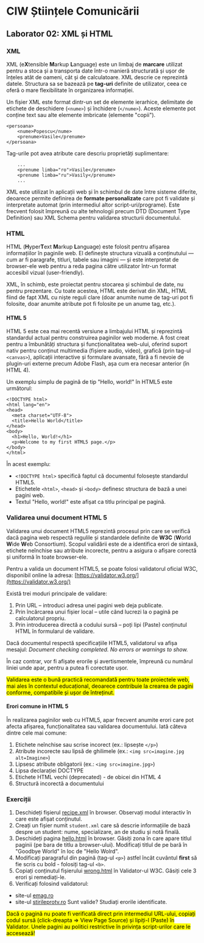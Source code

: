 # CIW Științele Comunicării

## Laborator 02: XML și HTML

### XML

XML (e**X**tensible **M**arkup **L**anguage) este un limbaj de **marcare** utilizat pentru a stoca și a transporta date într-o manieră structurată și ușor de înțeles atât de oameni, cât și de calculatoare. XML descrie ce reprezintă datele. Structura sa se bazează pe **tag-uri** definite de utilizator, ceea ce oferă o mare flexibilitate în organizarea informației.

Un fișier XML este format dintr-un set de elemente ierarhice, delimitate de etichete de deschidere (`<nume>`) și închidere (`</nume>`). Aceste elemente pot conține text sau alte elemente imbricate (elemente "copii").

```
<persoana>
    <nume>Popescu</nume>
    <prenume>Vasile</prenume>
</persoana>
```

Tag-urile pot avea atribute care descriu proprietăți suplimentare:

```
    ...
    <prenume limba="ro">Vasile</prenume>
    <prenume limba="ru">Vasily</prenume>
    ...
```

XML este utilizat în aplicații web și în schimbul de date între sisteme diferite, deoarece permite definirea de **formate personalizate** care pot fi validate și interpretate automat (prin intermediul altor script-uri/programe). Este frecvent folosit împreună cu alte tehnologii precum DTD (Document Type Definition) sau XML Schema pentru validarea structurii documentului.

### HTML
HTML (**H**yper**T**ext **M**arkup **L**anguage) este folosit pentru afișarea informațiilor în paginile web. El definește structura vizuală a conținutului — cum ar fi paragrafe, titluri, tabele sau imagini — și este interpretat de browser-ele web pentru a reda pagina către utilizator într-un format accesibil vizual (user-friendly).

XML, în schimb, este proiectat pentru stocarea și schimbul de date, nu pentru prezentare. Cu toate acestea, HTML este derivat din XML, HTML fiind de fapt XML cu niște reguli clare (doar anumite nume de tag-uri pot fi folosite, doar anumite atribute pot fi folosite pe un anume tag, etc.).

#### HTML 5

HTML 5 este cea mai recentă versiune a limbajului HTML și reprezintă standardul actual pentru construirea paginilor web moderne. A fost creat pentru a îmbunătăți structura și funcționalitatea web-ului, oferind suport nativ pentru conținut multimedia (fișiere audio, video), grafică (prin tag-ul `<canvas>`), aplicații interactive și formulare avansate, fără a fi nevoie de plugin-uri externe precum Adobe Flash, așa cum era necesar anterior (în HTML 4).

Un exemplu simplu de pagină de tip "Hello, world!" în HTML5 este următorul:

```
<!DOCTYPE html>
<html lang="en">
<head>
  <meta charset="UTF-8">
  <title>Hello World</title>
</head>
<body>
  <h1>Hello, World!</h1>
  <p>Welcome to my first HTML5 page.</p>
</body>
</html>
```

În acest exemplu:
- `<!DOCTYPE html>` specifică faptul că documentul folosește standardul HTML5.
- Etichetele `<html>`, `<head>` și `<body>` definesc structura de bază a unei pagini web.
- Textul "Hello, world!" este afișat ca titlu principal pe pagină.

### Validarea unui document HTML 5

Validarea unui document HTML5 reprezintă procesul prin care se verifică dacă pagina web respectă regulile și standardele definite de **W3C** (**W**orld **W**ide **W**eb Consortium). Scopul validării este de a identifica erori de sintaxă, etichete neînchise sau atribute incorecte, pentru a asigura o afișare corectă și uniformă în toate browser-ele.

Pentru a valida un document HTML5, se poate folosi validatorul oficial W3C, disponibil online la adresa:
[https://validator.w3.org/](https://validator.w3.org/)

Există trei moduri principale de validare:
1. Prin URL – introduci adresa unei pagini web deja publicate.
2. Prin încărcarea unui fișier local – utile când lucrezi la o pagină pe calculatorul propriu.
3. Prin introducerea directă a codului sursă – poți lipi (Paste) conținutul HTML în formularul de validare.

Dacă documentul respectă specificațiile HTML5, validatorul va afișa mesajul:
<cite>Document checking completed. No errors or warnings to show.</cite>

În caz contrar, vor fi afișate erorile și avertismentele, împreună cu numărul liniei unde apar, pentru a putea fi corectate ușor.

<mark>Validarea este o bună practică recomandată pentru toate proiectele web, mai ales în contextul educațional, deoarece contribuie la crearea de pagini conforme, compatibile și ușor de întreținut.</mark>

#### Erori comune in HTML 5

În realizarea paginilor web cu HTML5, apar frecvent anumite erori care pot afecta afișarea, funcționalitatea sau validarea documentului. Iată câteva dintre cele mai comune:

1. Etichete neînchise sau scrise incorect (ex.: lipsește `</p>`)
2. Atribute incorecte sau lipsă de ghilimele (ex.: `<img src=imagine.jpg alt=Imagine>`)
3. Lipsesc atribute obligatorii (ex.: `<img src=imagine.jpg>`)
4. Lipsa declarației DOCTYPE
5. Etichete HTML vechi (deprecated) - de obicei din HTML 4
6. Structură incorectă a documentului

### Exerciții
1. Deschideți fișierul [recipe.xml](lab02/recipe.xml) în browser. Observați modul interactiv în care este afișat conținutul.
2. Creați un fișier numit `student.xml` care să descrie informațiile de bază despre un student: nume, specializare, an de studiu și notă finală.
3. Deschideți pagina [hello.html](lab02/hello.html) în browser. Găsiți zona în care apare titlul paginii (pe bara de titlu a browser-ului). Modificați titlul de pe bară în "Goodbye World" în loc de "Hello Wolrd".
4. Modificați paragraful din pagină (tag-ul `<p>`) astfel încât cuvântul **first** să fie scris cu bold - folosiți tag-ul `<b>`.
5. Copiați conținutul fișierului [wrong.html](lab02/wrong.html) în Validator-ul W3C. Găsiți cele 3 erori și remediați-le.
6. Verificați folosind validatorul:
- site-ul [emag.ro](emag.ro)
- site-ul [stirileprotv.ro](stirileprotv.ro)
Sunt valide? Studiați erorile identificate.

<mark>Dacă o pagină nu poate fi verificată direct prin intermediul URL-ului, copiați codul sursă (click-dreapta => View Page Source) și lipiți-l (Paste) în Validator. Unele pagini au politici restrictive în privința script-urilor care le accesează!</mark>

